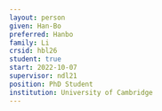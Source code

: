 ```yaml
---
layout: person
given: Han-Bo
preferred: Hanbo
family: Li
crsid: hbl26
student: true
start: 2022-10-07
supervisor: ndl21
position: PhD Student
institution: University of Cambridge
---
```

